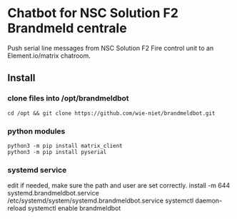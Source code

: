 # Chatbot for NSC Solution F2 Brandmeld centrale 
Push serial line messages from NSC Solution F2 Fire control unit to an Element.io/matrix chatroom.


## Install
### clone files into /opt/brandmeldbot
	cd /opt && git clone https://github.com/wie-niet/brandmeldbot.git


### python modules
	python3 -m pip install matrix_client
	python3 -m pip install pyserial

### systemd service
edit if needed, make sure the path and user are set correctly.
	install -m 644 systemd.brandmeldbot.service /etc/systemd/system/systemd.brandmeldbot.service
	systemctl daemon-reload
	systemctl enable brandmeldbot


